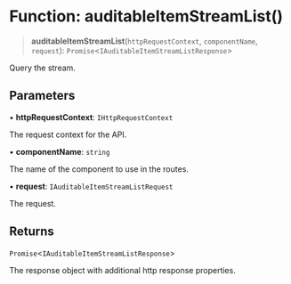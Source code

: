 # Function: auditableItemStreamList()

> **auditableItemStreamList**(`httpRequestContext`, `componentName`, `request`): `Promise`\<`IAuditableItemStreamListResponse`\>

Query the stream.

## Parameters

• **httpRequestContext**: `IHttpRequestContext`

The request context for the API.

• **componentName**: `string`

The name of the component to use in the routes.

• **request**: `IAuditableItemStreamListRequest`

The request.

## Returns

`Promise`\<`IAuditableItemStreamListResponse`\>

The response object with additional http response properties.
